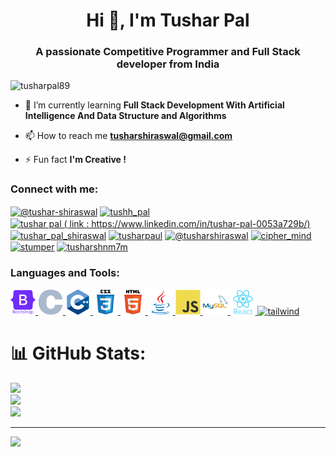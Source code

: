 <h1 align="center">Hi 👋, I'm Tushar Pal</h1>
<h3 align="center">A passionate Competitive Programmer and Full Stack developer from India</h3>

<p align="left"> <img src="https://komarev.com/ghpvc/?username=tusharpal89&label=Profile%20views&color=0e75b6&style=flat" alt="tusharpal89" /> </p>

- 🌱 I’m currently learning **Full Stack Development With Artificial Intelligence And Data Structure and Algorithms**

- 📫 How to reach me **tusharshiraswal@gmail.com**

- ⚡ Fun fact **I'm Creative !**

<h3 align="left">Connect with me:</h3>
<p align="left">
<a href="https://codepen.io/@tushar-shiraswal" target="blank"><img align="center" src="https://raw.githubusercontent.com/rahuldkjain/github-profile-readme-generator/master/src/images/icons/Social/codepen.svg" alt="@tushar-shiraswal" height="30" width="40" /></a>
<a href="https://twitter.com/tushh_pal" target="blank"><img align="center" src="https://raw.githubusercontent.com/rahuldkjain/github-profile-readme-generator/master/src/images/icons/Social/twitter.svg" alt="tushh_pal" height="30" width="40" /></a>
<a href="https://linkedin.com/in/tushar pal ( link : https://www.linkedin.com/in/tushar-pal-0053a729b/)" target="blank"><img align="center" src="https://raw.githubusercontent.com/rahuldkjain/github-profile-readme-generator/master/src/images/icons/Social/linked-in-alt.svg" alt="tushar pal ( link : https://www.linkedin.com/in/tushar-pal-0053a729b/)" height="30" width="40" /></a>
<a href="https://instagram.com/tushar_pal_shiraswal" target="blank"><img align="center" src="https://raw.githubusercontent.com/rahuldkjain/github-profile-readme-generator/master/src/images/icons/Social/instagram.svg" alt="tushar_pal_shiraswal" height="30" width="40" /></a>
<a href="https://www.codechef.com/users/tusharpaul" target="blank"><img align="center" src="https://cdn.jsdelivr.net/npm/simple-icons@3.1.0/icons/codechef.svg" alt="tusharpaul" height="30" width="40" /></a>
<a href="https://www.hackerrank.com/@tusharshiraswal" target="blank"><img align="center" src="https://raw.githubusercontent.com/rahuldkjain/github-profile-readme-generator/master/src/images/icons/Social/hackerrank.svg" alt="@tusharshiraswal" height="30" width="40" /></a>
<a href="https://codeforces.com/profile/cipher_mind" target="blank"><img align="center" src="https://raw.githubusercontent.com/rahuldkjain/github-profile-readme-generator/master/src/images/icons/Social/codeforces.svg" alt="cipher_mind" height="30" width="40" /></a>
<a href="https://www.leetcode.com/stumper" target="blank"><img align="center" src="https://raw.githubusercontent.com/rahuldkjain/github-profile-readme-generator/master/src/images/icons/Social/leet-code.svg" alt="stumper" height="30" width="40" /></a>
<a href="https://auth.geeksforgeeks.org/user/tusharshnm7m" target="blank"><img align="center" src="https://raw.githubusercontent.com/rahuldkjain/github-profile-readme-generator/master/src/images/icons/Social/geeks-for-geeks.svg" alt="tusharshnm7m" height="30" width="40" /></a>
</p>

<h3 align="left">Languages and Tools:</h3>
<p align="left"> <a href="https://getbootstrap.com" target="_blank" rel="noreferrer"> <img src="https://raw.githubusercontent.com/devicons/devicon/master/icons/bootstrap/bootstrap-plain-wordmark.svg" alt="bootstrap" width="40" height="40"/> </a> <a href="https://www.cprogramming.com/" target="_blank" rel="noreferrer"> <img src="https://raw.githubusercontent.com/devicons/devicon/master/icons/c/c-original.svg" alt="c" width="40" height="40"/> </a> <a href="https://www.w3schools.com/cpp/" target="_blank" rel="noreferrer"> <img src="https://raw.githubusercontent.com/devicons/devicon/master/icons/cplusplus/cplusplus-original.svg" alt="cplusplus" width="40" height="40"/> </a> <a href="https://www.w3schools.com/css/" target="_blank" rel="noreferrer"> <img src="https://raw.githubusercontent.com/devicons/devicon/master/icons/css3/css3-original-wordmark.svg" alt="css3" width="40" height="40"/> </a> <a href="https://www.w3.org/html/" target="_blank" rel="noreferrer"> <img src="https://raw.githubusercontent.com/devicons/devicon/master/icons/html5/html5-original-wordmark.svg" alt="html5" width="40" height="40"/> </a> <a href="https://www.java.com" target="_blank" rel="noreferrer"> <img src="https://raw.githubusercontent.com/devicons/devicon/master/icons/java/java-original.svg" alt="java" width="40" height="40"/> </a> <a href="https://developer.mozilla.org/en-US/docs/Web/JavaScript" target="_blank" rel="noreferrer"> <img src="https://raw.githubusercontent.com/devicons/devicon/master/icons/javascript/javascript-original.svg" alt="javascript" width="40" height="40"/> </a> <a href="https://www.mysql.com/" target="_blank" rel="noreferrer"> <img src="https://raw.githubusercontent.com/devicons/devicon/master/icons/mysql/mysql-original-wordmark.svg" alt="mysql" width="40" height="40"/> </a> <a href="https://reactjs.org/" target="_blank" rel="noreferrer"> <img src="https://raw.githubusercontent.com/devicons/devicon/master/icons/react/react-original-wordmark.svg" alt="react" width="40" height="40"/> </a> <a href="https://tailwindcss.com/" target="_blank" rel="noreferrer"> <img src="https://www.vectorlogo.zone/logos/tailwindcss/tailwindcss-icon.svg" alt="tailwind" width="40" height="40"/> </a> </p>


# 📊 GitHub Stats:
![](https://github-readme-stats.vercel.app/api?username=tusharpal89&theme=default&hide_border=false&include_all_commits=false&count_private=false)<br/>
![](https://nirzak-streak-stats.vercel.app/?user=tusharpal89&theme=default&hide_border=false)<br/>
![](https://github-readme-stats.vercel.app/api/top-langs/?username=tusharpal89&theme=default&hide_border=false&include_all_commits=false&count_private=false&layout=compact)

---
[![](https://visitcount.itsvg.in/api?id=tusharpal89&icon=0&color=0)](https://visitcount.itsvg.in)

<!-- Proudly created with GPRM ( https://gprm.itsvg.in ) -->











